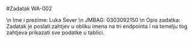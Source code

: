 #Zadatak  WA-002

\n
Ime i prezime: Luka Sever
\n
JMBAG: 0303092150
\n
Opis zadatka: Zadatak je poslati zahtjev u obliku imena na tri endpointa i na temelju tog zahtjeva prikazati sve podatke u tablici.

